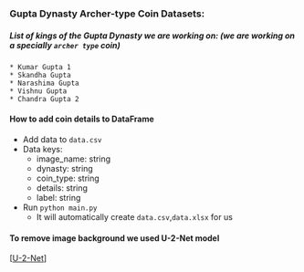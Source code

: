 <!-- @format -->

### Gupta Dynasty Archer-type Coin Datasets:

##### List of kings of the Gupta Dynasty we are working on: (we are working on a specially `archer type` coin)

    * Kumar Gupta 1
    * Skandha Gupta
    * Narashima Gupta
    * Vishnu Gupta
    * Chandra Gupta 2

#### How to add coin details to DataFrame

- Add data to `data.csv`
- Data keys:
  - image_name: string
  - dynasty: string
  - coin_type: string
  - details: string
  - label: string
- Run `python main.py`
  - It will automatically create `data.csv`,`data.xlsx` for us

#### To remove image background we used U-2-Net model

[<a href="https://github.com/xuebinqin/U-2-Net/tree/master"
target="_blank">U-2-Net</a>]
